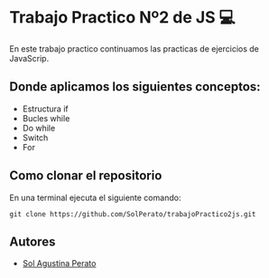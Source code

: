 # Trabajo Practico Nº2 de JS 💻

En este trabajo practico continuamos las practicas de ejercicios de JavaScrip. 

## Donde aplicamos los siguientes conceptos:

- Estructura if 
- Bucles while
- Do while 
- Switch
- For

## Como clonar el repositorio
En una terminal ejecuta el siguiente comando:

   ```  
   git clone https://github.com/SolPerato/trabajoPractico2js.git
   ```

   ## Autores

   - [Sol Agustina Perato](https://github.com/SolPerato)